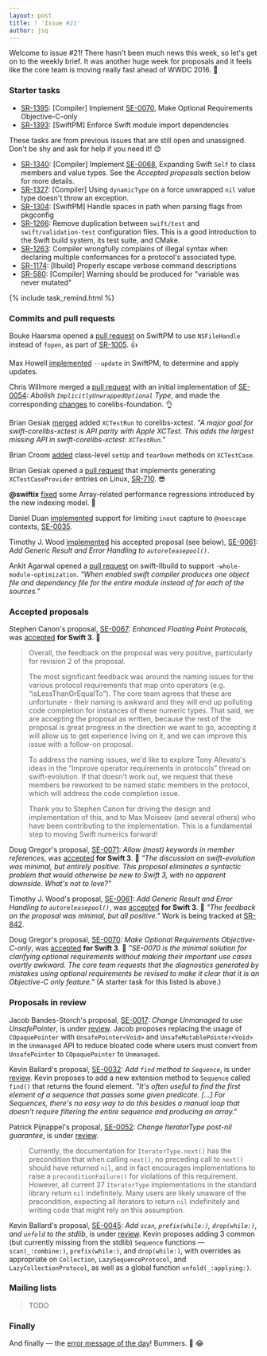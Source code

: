 ```yaml
---
layout: post
title: ! 'Issue #21'
author: jsq
---
```


Welcome to issue #21! There hasn't been much news this week, so let's get on to the weekly brief. It was another huge week for proposals and it feels like the core team is moving really fast ahead of WWDC 2016. 💪

<!--excerpt-->

### Starter tasks

- [SR-1395](https://bugs.swift.org/browse/SR-1395): [Compiler] Implement [SE-0070](https://github.com/apple/swift-evolution/blob/master/proposals/0070-optional-requirements.md), Make Optional Requirements Objective-C-only
- [SR-1393](https://bugs.swift.org/browse/SR-1393): [SwiftPM] Enforce Swift module import dependencies

These tasks are from previous issues that are still open and unassigned. Don't be shy and ask for help if you need it! 😊

- [SR-1340](https://bugs.swift.org/browse/SR-1340): [Compiler] Implement [SE-0068](https://github.com/apple/swift-evolution/blob/master/proposals/0068-universal-self.md), Expanding Swift `Self` to class members and value types. See the *Accepted proposals* section below for more details.
- [SR-1327](https://bugs.swift.org/browse/SR-1327): [Compiler] Using `dynamicType` on a force unwrapped `nil` value type doesn't throw an exception.
- [SR-1304](https://bugs.swift.org/browse/SR-1304): [SwiftPM] Handle spaces in path when parsing flags from pkgconfig
- [SR-1266](https://bugs.swift.org/browse/SR-1266): Remove duplication between `swift/test` and `swift/validation-test` configuration files. This is a good introduction to the Swift build system, its test suite, and CMake.
- [SR-1263](https://bugs.swift.org/browse/SR-1263): Compiler wrongfully complains of illegal syntax when declaring multiple conformances for a protocol's associated type.
- [SR-1174](https://bugs.swift.org/browse/SR-1174): [llbuild] Properly escape verbose command descriptions
- [SR-580](https://bugs.swift.org/browse/SR-580): [Compiler] Warning should be produced for "variable was never mutated"

{% include task_remind.html %}

### Commits and pull requests

Bouke Haarsma opened a [pull request](https://github.com/apple/swift-package-manager/pull/292) on SwiftPM to use `NSFileHandle` instead of `fopen`, as part of [SR-1005](https://bugs.swift.org/browse/SR-1005). 👍

Max Howell [implemented](https://github.com/apple/swift-package-manager/pull/296) `--update` in SwiftPM, to determine and apply updates.

Chris Willmore merged a [pull request](https://github.com/apple/swift/pull/2322) with an initial implementation of [SE-0054](https://github.com/apple/swift-evolution/blob/master/proposals/0054-abolish-iuo.md): *Abolish `ImplicitlyUnwrappedOptional` Type*, and made the corresponding [changes](https://github.com/apple/swift-corelibs-foundation/pull/343) to corelibs-foundation. 👌

Brian Gesiak [merged](https://github.com/apple/swift-corelibs-xctest/pull/86) added `XCTestRun` to corelibs-xctest. *"A major goal for swift-corelibs-xctest is API parity with Apple XCTest. This adds the largest missing API in swift-corelibs-xctest: `XCTestRun`."*

Brian Croom [added](https://github.com/apple/swift-corelibs-xctest/pull/102) class-level `setUp` and `tearDown` methods on `XCTestCase`.

Brian Gesiak opened a [pull request](https://github.com/apple/swift/pull/2364) that implements generating `XCTestCaseProvider` entries on Linux, [SR-710](https://bugs.swift.org/browse/SR-710). 😎

**@swiftix** [fixed](https://github.com/apple/swift/pull/2370) some Array-related performance regressions introduced by the new indexing model. 🙌

Daniel Duan [implemented](https://github.com/apple/swift/pull/2354) support for limiting `inout` capture to `@noescape` contexts, [SE-0035](https://github.com/apple/swift-evolution/blob/master/proposals/0035-limit-inout-capture.md).

Timothy J. Wood [implemented](https://github.com/apple/swift/pull/2384) his accepted proposal (see below), [SE-0061](https://github.com/apple/swift-evolution/blob/master/proposals/0061-autoreleasepool-signature.md): *Add Generic Result and Error Handling to `autoreleasepool()`*.

Ankit Agarwal opened a [pull request](https://github.com/apple/swift-llbuild/pull/28) on swift-llbuild to support `-whole-module-optimization`. *"When enabled swift compiler produces one object file and dependency file for the entire module instead of for each of the sources."*

### Accepted proposals

Stephen Canon's proposal, [SE-0067](https://github.com/apple/swift-evolution/blob/master/proposals/0067-floating-point-protocols.md): *Enhanced Floating Point Protocols*, was [accepted](https://lists.swift.org/pipermail/swift-evolution-announce/2016-May/000121.html) **for Swift 3**. 👏

> Overall, the feedback on the proposal was very positive, particularly for revision 2 of the proposal.
>
> The most significant feedback was around the naming issues for the various protocol requirements that map onto operators (e.g. “isLessThanOrEqualTo”).  The core team agrees that these are unfortunate - their naming is awkward and they will end up polluting code completion for instances of these numeric types. That said, we are accepting the proposal as written, because the rest of the proposal is great progress in the direction we want to go, accepting it will allow us to get experience living on it, and we can improve this issue with a follow-on proposal.
>
> To address the naming issues, we'd like to explore Tony Allevato's ideas in the “Improve operator requirements in protocols” thread on swift-evolution. If that doesn't work out, we request that these members be reworked to be named static members in the protocol, which will address the code completion issue.
>
> Thank you to Stephen Canon for driving the design and implementation of this, and to Max Moiseev (and several others) who have been contributing to the implementation.  This is a fundamental step to moving Swift numerics forward!

Doug Gregor's proposal, [SE-0071](https://github.com/apple/swift-evolution/blob/master/proposals/0071-member-keywords.md): *Allow (most) keywords in member references*, was [accepted](https://lists.swift.org/pipermail/swift-evolution-announce/2016-May/000122.html) **for Swift 3**. 🎉 *"The discussion on swift-evolution was minimal, but entirely positive. This proposal eliminates a syntactic problem that would otherwise be new to Swift 3, with no apparent downside. What's not to love?"*

Timothy J. Wood's proposal, [SE-0061](https://github.com/apple/swift-evolution/blob/master/proposals/0061-autoreleasepool-signature.md): *Add Generic Result and Error Handling to `autoreleasepool()`*, was [accepted](https://lists.swift.org/pipermail/swift-evolution-announce/2016-May/000123.html) **for Swift 3**. 🙌 *"The feedback on the proposal was minimal, but all positive."* Work is being tracked at [SR-842](https://bugs.swift.org/browse/SR-842).

Doug Gregor's proposal, [SE-0070](https://github.com/apple/swift-evolution/blob/master/proposals/0070-optional-requirements.md): *Make Optional Requirements Objective-C-only*, was [accepted](https://lists.swift.org/pipermail/swift-evolution-announce/2016-May/000124.html) **for Swift 3**. 🙇 *"SE-0070 is the minimal solution for clarifying optional requirements without making their important use cases overtly awkward. The core team requests that the diagnostics generated by mistakes using optional requirements be revised to make it clear that it is an Objective-C only feature."* (A starter task for this listed is above.)

### Proposals in review

Jacob Bandes-Storch's proposal, [SE-0017](https://github.com/apple/swift-evolution/blob/master/proposals/0017-convert-unmanaged-to-use-unsafepointer.md): *Change Unmanaged to use UnsafePointer*, is under [review](https://lists.swift.org/pipermail/swift-evolution-announce/2016-April/000117.html). Jacob proposes replacing the usage of `COpaquePointer` with `UnsafePointer<Void>` and `UnsafeMutablePointer<Void>` in the `Unmanaged` API to reduce bloated code where users must convert from `UnsafePointer` to `COpaquePointer` to `Unmanaged`.

Kevin Ballard's proposal, [SE-0032](https://github.com/apple/swift-evolution/blob/master/proposals/0032-sequencetype-find.md): *Add `find` method to `Sequence`*, is under [review](https://lists.swift.org/pipermail/swift-evolution-announce/2016-April/000118.html). Kevin proposes to add a new extension method to `Sequence` called `find()` that returns the found element. *"It's often useful to find the first element of a sequence that passes some given predicate. [...] For Sequences, there's no easy way to do this besides a manual loop that doesn't require filtering the entire sequence and producing an array."*

Patrick Pijnappel's proposal, [SE-0052](https://github.com/apple/swift-evolution/blob/master/proposals/0052-iterator-post-nil-guarantee.md): *Change IteratorType post-nil guarantee*, is under [review](https://lists.swift.org/pipermail/swift-evolution-announce/2016-April/000120.html).

> Currently, the documentation for `IteratorType.next()` has the precondition that when calling `next()`, no preceding call to `next()` should have returned `nil`, and in fact encourages implementations to raise a `preconditionFailure()` for violations of this requirement. However, all current 27 `IteratorType` implementations in the standard library return `nil` indefinitely. Many users are likely unaware of the precondition, expecting all iterators to return `nil` indefinitely and writing code that might rely on this assumption.

Kevin Ballard's proposal, [SE-0045](https://github.com/apple/swift-evolution/blob/master/proposals/0045-scan-takewhile-dropwhile.md): *Add `scan`, `prefix(while:)`, `drop(while:)`, and `unfold` to the stdlib*, is under [review](https://lists.swift.org/pipermail/swift-evolution-announce/2016-April/000119.html). Kevin proposes adding 3 common (but currently missing from the stdlib) `Sequence` functions &mdash; `scan(_:combine:)`, `prefix(while:)`, and `drop(while:)`, with overrides as appropriate on `Collection`, `LazySequenceProtocol`, and `LazyCollectionProtocol`, as well as a global function `unfold(_:applying:)`.

### Mailing lists

> TODO

### Finally

And finally &mdash; the [error message of the day](https://twitter.com/FlexMonkey/status/727036117082583040)! Bummers. 🤔 😂
